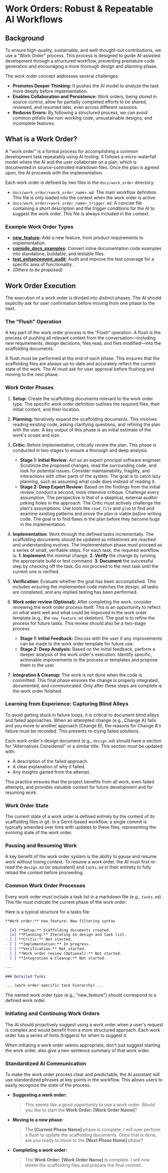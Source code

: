 # Work Orders: Robust & Repeatable AI Workflows

## Background

To ensure high-quality, sustainable, and well-thought-out contributions, we use
a "Work Order" process. This process is designed to guide AI-assisted
development through a structured workflow, preventing premature code generation
and encouraging a more thorough design and planning phase.

The work order concept addresses several challenges:

- **Promotes Deeper Thinking:** It pushes the AI model to analyze the task more
  deeply before implementation.
- **Enables Collaboration and Persistence:** Work orders, being stored in source
  control, allow for partially completed efforts to be shared, reviewed, and
  resumed later, even across different sessions.
- **Reduces Errors:** By following a structured process, we can avoid common
  pitfalls like non-working code, unsustainable designs, and incomplete
  features.

## What is a Work Order?

A "work order" is a formal process for accomplishing a common development task
repeatably using AI tooling. It follows a micro-waterfall model where the AI and
the user collaborate on a plan, which is documented in source-controlled
markdown files. Once the plan is agreed upon, the AI proceeds with the
implementation.

Each work order is defined by two files in the `docs/work_order` directory:

- `docs/work_order/<work_order_name>.md`: The main workflow definition. This
  file is only loaded into the context when the work order is active.
- `docs/work_order/<work_order_name>_trigger.md`: A concise file containing a
  short description and the trigger conditions for the AI to suggest the work
  order. This file is always included in the context.

### Example Work Order Types

- **[new_feature](new_feature.md):** Add a new feature, from product
  requirements to implementation.
- **[compile_docs_examples](compile_docs_examples.md):** Convert inline
  documentation code examples into standalone, buildable, and testable files.
- **[test_enhancement_audit](test_enhancement_audit.md):** Audit and improve the
  test coverage for a specific area of functionality.
- _(Others to be proposed)_

## Work Order Execution

The execution of a work order is divided into distinct phases. The AI should
explicitly ask for user confirmation before moving from one phase to the next.

### The "Flush" Operation

A key part of the work order process is the "Flush" operation. A flush is the
process of pushing all relevant context from the conversation—including new
requirements, design decisions, files read, and files modified—into the
scaffolding documents.

A flush must be performed at the end of each phase. This ensures that the
scaffolding files are always up-to-date and accurately reflect the current state
of the work. The AI must ask for user approval before flushing and moving to the
next phase.

### Work Order Phases

1.  **Setup:** Create the scaffolding documents relevant to the work order type.
    The specific work order definition outlines the required files, their
    initial content, and their location.

2.  **Planning:** Iteratively expand the scaffolding documents. This involves
    reading existing code, asking clarifying questions, and refining the plan
    with the user. A key output of this phase is an initial estimate of the
    work's scope and size.

3.  **Critic:** Before implementation, critically review the plan. This phase is
    conducted in two stages to ensure a thorough and deep analysis.
    -   **Stage 1: Initial Review:** Act as an expert principal software
        engineer. Scrutinize the proposed changes, read the surrounding code,
        and look for potential issues. Consider maintainability, fragility, and
        interactions with other parts of the system. The goal is to catch lazy
        planning, such as assuming what code does instead of reading it.
    -   **Stage 2: Deep Expert Review:** Based on the findings from the initial
        review, conduct a second, more intensive critique. Challenge every
        assumption. The perspective is that of a skeptical, external auditor
        poking holes in the approach. The Critic must actively challenge the
        plan's assumptions. Use tools like `read_file` and `glob` to find and
        examine existing patterns and prove the plan is viable *before* writing
        code. The goal is to find flaws in the plan before they become bugs in
        the implementation.

4.  **Implementation:** Work through the defined tasks incrementally. The
    scaffolding documents should be updated as milestones are reached and
    understanding evolves. The Implementation phase must proceed as a series of
    small, verifiable steps. For each task, the required workflow is:
    **1. Implement** the minimal change. **2. Verify** the change by running
    the appropriate build or test command. **3. Document** the successful step
    by checking off the task. Do not proceed to the next task until the current
    one is verified.

5.  **Verification:** Evaluate whether the goal has been accomplished. This
    includes ensuring the implemented code matches the design, all tasks are
    completed, and any implied testing has been performed.

6.  **Work order review (Optional):** After completing the work, consider
    reviewing the work order process itself. This is an opportunity to reflect
    on what went well and what could be improved in the work order template
    (e.g., the `new_feature.md` skeleton). The goal is to refine the process for
    future tasks. This review should also be a two-stage process:
    -   **Stage 1: Initial Feedback:** Discuss with the user if any
        improvements can be made to the work order template for future use.
    -   **Stage 2: Deep Analysis:** Based on the initial feedback, perform a
        deeper analysis of the work order's execution. Identify specific,
        actionable improvements to the process or templates and propose them to
        the user.


7.  **Integration & Cleanup:** The work is not done when the code is committed.
    This final phase ensures the change is properly integrated, documented, and
    communicated. Only after these steps are complete is the work order
    finished.

### Learning from Experience: Capturing Blind Alleys

To avoid getting stuck in failure loops, it is critical to document blind alleys
and failed approaches. When an attempted change (e.g., Change A) fails and you
move to another approach (Change B), the reasons for Change A's failure must be
recorded. This prevents re-trying failed solutions.

Each work order's design document (e.g., `design.md`) should have a section for
"Alternatives Considered" or a similar title. This section must be updated with:

- A description of the failed approach.
- A clear explanation of why it failed.
- Any insights gained from the attempt.

This practice ensures that the project benefits from all work, even failed
attempts, and provides valuable context for future development and for resuming
work.

### Work Order State

The current state of a work order is defined entirely by the content of its
scaffolding files in git. In a Gerrit-based workflow, a single commit is
typically amended over time with updates to these files, representing the
evolving state of the work order.

### Pausing and Resuming Work

A key benefit of the work order system is the ability to pause and resume work
without losing context. To resume a work order, the AI must first re-read the
`design.md` (or equivalent) and `tasks.md` in their entirety to fully reload the
context before proceeding.

### Common Work Order Processes

Every work order must include a task list in a markdown file (e.g., `tasks.md`).
This file must indicate the current phase of the work order.

Here is a typical structure for a tasks file:

```markdown
**Work order:** new_feature: New filtering syntax

- [x] **Setup:** Scaffolding documents created.
- [x] **Planning:** Iterating on design and task list.
- [ ] **Critic:** Not started.
- [ ] **Implementation:** In progress.
- [ ] **Verification:** Not started.
- [ ] **Work order review (Optional):** Not started.
- [ ] **Integration & Cleanup:** Not started.

---

### Detailed Tasks

... (work-order-specific task hierarchy) ...
```

The named work order type (e.g., "new_feature") should correspond to a defined
work order.

### Initiating and Continuing Work Orders

The AI should proactively suggest using a work order when a user's request is
complex and would benefit from a more structured approach. Each work order has a
series of hints (triggers) for when to suggest it.

When initiating a work order seems appropriate, don't just suggest starting the
work order, also give a two-sentence summary of that work order.

### Standardized AI Communication

To make the work order process clear and predictable, the AI assistant will use
standardized phrases at key points in the workflow. This allows users to easily
recognize the state of the process.

- **Suggesting a work order:**

  > This seems like a good opportunity to use a work order. Would you like to
  > start the **Work Order: [Work Order Name]**?

- **Moving to a new phase:**

  > The **[Current Phase Name]** phase is complete. I will now perform a flush
  > to update the scaffolding documents. Once that is done, are you ready to
  > move to the **[Next Phase Name]** phase?

- **Completing a work order:**
  > The **Work Order: [Work Order Name]** is complete. I will now delete the
  > scaffolding files and prepare the final commit.
